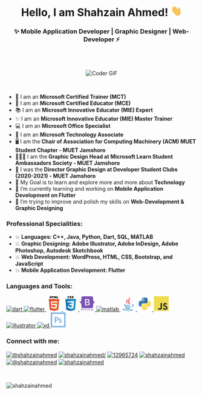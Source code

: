 <h1 align="center">Hello, I am Shahzain Ahmed! <img src="https://raw.githubusercontent.com/ABSphreak/ABSphreak/master/gifs/Hi.gif" width="30px"></h1>
<h3 align="center">✨ Mobile Application Developer | Graphic Designer | Web-Developer ⚡</h3> 
<br>

<br>
<p align="center"> <img alt="Coder GIF" height=400 width=800 src="https://r7q6w9z6.rocketcdn.me/career/wp-content/uploads/2020/03/hello.gif" /> </p>
<br>

<!--
**ShahzainAhmed/ShahzainAhmed** is a ✨ _special_ ✨ repository because its `README.md` (this file) appears on your GitHub profile. -->

- 📕 I am an <b> Microsoft Certified Trainer (MCT)</b>
- 📖 I am an <b> Microsoft Certified Educator (MCE)</b> 
- 📚 I am an <b> Microsoft Innovative Educator (MIE) Expert</b>
- ✨ I am an <b> Microsoft Innovative Educator (MIE) Master Trainer</b>
- 💻 I am an <b> Microsoft Office Specialist</b>
- 🌟 I am an <b> Microsoft Technology Associate</b>
- 🖥️ I am the<b> Chair of Association for Computing Machinery (ACM) MUET Student Chapter - MUET Jamshoro</b>
- 👨🏻‍🎨 I am the<b> Graphic Design Head at Microsoft Learn Student Ambassadors Society - MUET Jamshoro</b>
- 🎨 I was the<b> Director Graphic Design at Developer Student Clubs (2020-2021) - MUET Jamshoro</b> 
- 🥅 My Goal is to learn and explore more and more about <b> Technology</b>
- 🔭 I’m currently learning and working on <b>  Mobile Application Development on Flutter </b>
- 🌱 I’m trying to improve and polish my skills on <b> Web-Development & Graphic Designing</b>

### Professional Specialities:
- 💥 <b> Languages: C++, Java, Python, Dart, SQL, MATLAB</b>
- 💥 <b> Graphic Designing: Adobe Illustrator, Adobe InDesign, Adobe Photoshop, Autodesk Sketchbook </b>
- 💥 <b> Web Development: WordPress, HTML, CSS, Bootstrap, and JavaScript </b>
- 💥 <b> Mobile Application Development: Flutter </b>

### Languages and Tools:

<p align="left"> </a> <a href="https://dart.dev" target="_blank" rel="noreferrer"> <img src="https://www.vectorlogo.zone/logos/dartlang/dartlang-icon.svg" alt="dart" width="40" height="40"/> </a> <a href="https://flutter.dev" target="_blank" rel="noreferrer"> <img src="https://www.vectorlogo.zone/logos/flutterio/flutterio-icon.svg" alt="flutter" width="40" height="40"/> </a><a href="https://www.w3.org/html/" target="_blank" rel="noreferrer"> <img src="https://raw.githubusercontent.com/devicons/devicon/master/icons/html5/html5-original-wordmark.svg" alt="html5" width="40" height="40"/> </a>  <a href="https://www.w3schools.com/css/" target="_blank" rel="noreferrer"> <img src="https://raw.githubusercontent.com/devicons/devicon/master/icons/css3/css3-original-wordmark.svg" alt="css3" width="40" height="40"/> </a> <a href="https://getbootstrap.com" target="_blank" rel="noreferrer"> <img src="https://raw.githubusercontent.com/devicons/devicon/master/icons/bootstrap/bootstrap-plain-wordmark.svg" alt="bootstrap" width="40" height="40"/> </a><a href="https://www.mathworks.com/" target="_blank" rel="noreferrer"> <img src="https://upload.wikimedia.org/wikipedia/commons/2/21/Matlab_Logo.png" alt="matlab" width="40" height="40"/> </a>    <a href="https://www.java.com" target="_blank" rel="noreferrer"> <img src="https://raw.githubusercontent.com/devicons/devicon/master/icons/java/java-original.svg" alt="java" width="40" height="40"/> </a>  <a href="https://www.python.org" target="_blank" rel="noreferrer"> <img src="https://raw.githubusercontent.com/devicons/devicon/master/icons/python/python-original.svg" alt="python" width="40" height="40"/> <a href="https://developer.mozilla.org/en-US/docs/Web/JavaScript" target="_blank" rel="noreferrer"> <img src="https://raw.githubusercontent.com/devicons/devicon/master/icons/javascript/javascript-original.svg" alt="javascript" width="40" height="40"/> </a></a><a href="https://www.adobe.com/in/products/illustrator.html" target="_blank" rel="noreferrer"> <img src="https://www.vectorlogo.zone/logos/adobe_illustrator/adobe_illustrator-icon.svg" alt="illustrator" width="40" height="40"/> </a>  <a href="https://www.adobe.com/products/xd.html" target="_blank" rel="noreferrer"> <img src="https://cdn.worldvectorlogo.com/logos/adobe-xd.svg" alt="xd" width="40" height="40"/> </a> <a href="https://www.photoshop.com/en" target="_blank" rel="noreferrer"> <img src="https://raw.githubusercontent.com/devicons/devicon/master/icons/photoshop/photoshop-line.svg" alt="photoshop" width="40" height="40"/> </a> </p>

### Connect with me:

<p align="left">
<a href="https://medium.com/@shahzainahmed" target="blank"><img align="center" src="https://raw.githubusercontent.com/rahuldkjain/github-profile-readme-generator/master/src/images/icons/Social/github.svg" alt="@shahzainahmed" height="30" width="40" /></a>
<a href="https://linkedin.com/in/shahzainahmed/" target="blank"><img align="center" src="https://raw.githubusercontent.com/rahuldkjain/github-profile-readme-generator/master/src/images/icons/Social/linked-in-alt.svg" alt="shahzainahmed/" height="30" width="40" /></a>
<a href="https://stackoverflow.com/users/12965724" target="blank"><img align="center" src="https://raw.githubusercontent.com/rahuldkjain/github-profile-readme-generator/master/src/images/icons/Social/stack-overflow.svg" alt="12965724" height="30" width="40" /></a>
<a href="https://www.behance.net/shahzainahmed" target="blank"><img align="center" src="https://raw.githubusercontent.com/rahuldkjain/github-profile-readme-generator/master/src/images/icons/Social/behance.svg" alt="shahzainahmed" height="30" width="40" /></a>
<a href="https://medium.com/@shahzainahmed" target="blank"><img align="center" src="https://raw.githubusercontent.com/rahuldkjain/github-profile-readme-generator/master/src/images/icons/Social/medium.svg" alt="@shahzainahmed" height="30" width="40" /></a>
<a href="https://dev.to/shahzainahmed" target="blank"><img align="center" src="https://raw.githubusercontent.com/rahuldkjain/github-profile-readme-generator/master/src/images/icons/Social/devto.svg" alt="shahzainahmed" height="30" width="40" /></a>
</p>

<br>

<p><img align="left" src="https://github-readme-stats.vercel.app/api/top-langs?username=shahzainahmed&show_icons=true&locale=en&layout=compact" alt="shahzainahmed" /> </p>




